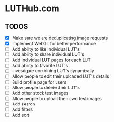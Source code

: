 # LUTHub.com

## TODOS

- [x] Make sure we are deduplicating image requests
- [x] Implement WebGL for better performance
- [ ] Add ability to like individual LUT's
- [ ] Add ability to share individual LUT's
- [ ] Add individual LUT pages for each LUT
- [ ] Add ability to favorite LUT's
- [ ] Investigate combining LUT's dynamically
- [ ] Allow people to edit their uploaded LUT's details
- [ ] Build profile page for users
- [ ] Allow people to delete their LUT's
- [ ] Add other stock test images
- [ ] Allow people to upload their own test images
- [ ] Add search
- [ ] Add filters
- [ ] Add sort
